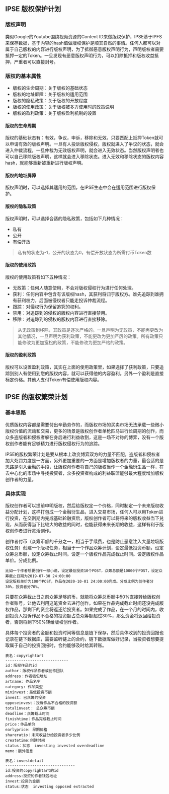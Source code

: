 ## IPSE 版权保护计划

### 版权声明

类似Google的Youtube围绕视频资源的Content ID来做版权保护，IPSE基于IPFS来保存数据，基于内容的hash值做版权保护是顺其自然的事情。任何人都可以对属于自己版权的内容进行版权声明，为了抵御恶意版权声明行为，声明版权者需要抵押一定的Token。一旦发现有恶意版权声明行为，可以扣除抵押和版权收益抵押，严重者可以直接封号。

### 版权的基本属性

- 版权的生命周期：关于版权的基础状态
- 版权的地址屏障：关于版权的适用范围
- 版权的隐私政策：关于版权的开放程度
- 版权的使用政策：关于版权被多方使用时的政策说明
- 版权的盈利政策：关于版权盈利机制的设置

####  版权的生命周期

版权的基础状态有：有效，争议，申诉，移除和无效。只要匹配上抵押Token就可以申请有效的版权声明。一旦有人投诉版权侵权，版权就进入了争议的状态，就会进入仲裁流程，一旦仲裁为无效版权声明，就会进入无效状态。当然版权声明者也可以自己移除版权声明，这样就会进入移除状态。进入无效和移除状态的版权内容hash，就能够重新被重新进行版权声明。

#### 版权的地址屏障

版权声明时，可以选择其适用的范围，在IPSE生态中会在适用范围进行版权保护。

#### 版权的隐私政策

版权声明时，可以选择合适的隐私政策，包括如下几种情况：

- 私有
- 公开
- 有偿开放

> 私有的状态为-1，公开的状态为0，有偿开放状态为所需付币Token数

#### 版权的使用政策

版权的使用政策有如下五种情况：

- 无政策：任何人随意使用，不会对版权侵权行为进行任何处理。
- 获利：任何内容中包含有该版权hash，其获利将归于版权方。谁先追踪到谁拥有获利权力，后面被侵权者只能走投诉仲裁流程。
- 跟踪：对侵权行为保留追究的权利。
- 禁用：对追踪到的侵权的版权内容进行直接禁用。
- 移除：对追踪到的侵权的版权内容进行直接移除。

> 从无政策到移除，其政策是逐次严格的。一旦声明为无政策，不能再更改为其他情况，一旦声明为获利政策，不能更改为更加严厉的政策。所有政策只能修改为更加宽松的政策，不能修改为更加严格的政策。

#### 版权的盈利政策

版权可以设置盈利政策，其实在上面的使用政策里，如果选择了获利政策，只要追踪到别人有使用到您的版权内容，就可以获得他的内容盈利。另外一个盈利是直接标定价格。其他人支付Token有偿使用版权内容。

## IPSE 的版权繁荣计划

### 基本思路

优质版权内容都是需要付出辛勤劳作的，而版权市场的买卖市场无法承载一些微小版权价值的流动和交易，更多的场景是版权创作者单枪匹马进行长周期的创作，而众多盗版者和侵权者躲在身后进行利益收割，这是一场不对称的博弈，没有一个版权创作者能有足够精力进行版权侵权行为的追踪。

IPSE的版权繁荣计划是要从根本上改变博弈双方的力量不匹配，盗版者和侵权者加大处罚力度是一方面，另外更加重要的一方面是增加版权者的力量，最合适的是思路是引入金融的手段，让版权创作者将自己的版权当作一个金融衍生品一样，在去中心化的市场中寻找投资者，众多投资者构成的利益联盟能够最大程度增加版权创作者的力量。

### 具体实现

版权创作者可以提前申明版权，然后给版权定一个价格，同时制定一个未来版权收益分配计划，这样打包成一个金融衍生品，进入交易市场，任何人可以用Token进行投资，在交割期内完成基础轮融资后，版权创作者可以将将来的版权收益当下兑现，从而获得当下比较大的收益的同时，也能获得未来长期的收益，这样有利于版权创作者进行灵活创作。

创作者付币（众筹币额的千分之一，相当于手续费，也是防止恶意注入大量垃圾版权任务）创建一个版权任务，相当于一个作品众筹计划，设定最低投资币额，设定众筹总币额，设定众筹截止时间。设定一个版权作品完成截止时间。设定版权作品单价。分成比例。

	比如一个作者想要创作一部小说，设定最低投资10个POST，众筹总额是10000个POST，设定众筹截止日期为2019-07-30 24:00:00
	设定版权单价为100个POST，作品在2020-10-01 24:00:00完成。分成比例为创作者分30%，投资者分70%。
	
只要在众筹截止日之前众筹足够的币，就能将众筹总币额中50%直接转给版权创作者账号，让他去利用这笔资金去进行创作。如果在作品完成截止时间还没完成版权作品，那剩下的资金将返还给投资者。如果完成了作品，在一个月的时间内，收到投资人投诉作品不合格的投资额占总众筹额超过30%，那么资金将返回给投资者，否则将剩下50%转给版权创作者。

具体每个投资者的金额和投资时间等信息是链下保存，然后具体收到的投资回报也记录在链下数据库，需要监听链上的合约，链下数据库做好记录，当投资者想要提取属于自己的投资回报时，合约能够及时给其转账。

	表名：copyrightart
	----------------------------
	id：版权作品的id
	author：版权作品作者或创作团队
	address：作者钱包地址
	artname: 作品名字
	category: 作品类型
	mininvest：最低投资币额
	invest: 已众筹的投资
	opposeinvest：投诉作品不合格的投资额
	totalinvest： 总众筹币额
	deadline：众筹截止时间
	finishtime：作品完成截止时间
	price：作品单价
	earlyprice: 早期价格
	shareratio：未来收益分给投资者多少比例
	createtime:创建时间
	status：状态  investing invested overdeadline 
	memo：额外信息
	
	表名：investdetail
	-------------------------------
	id:投资的copyrightart的id
	address:投资的作者钱包地址
	invest:投资的金额
	status:状态  investing opposed extracted